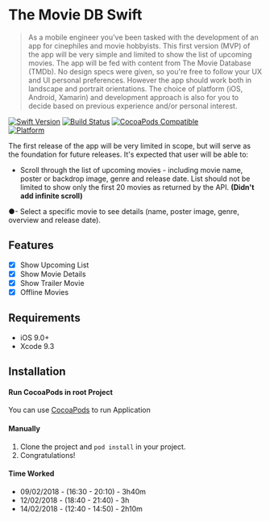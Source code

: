 # The Movie DB Swift
> As a mobile engineer you've been tasked with the development of an app for cinephiles and movie hobbyists. This first version (MVP) of the app will be very simple and limited to show the list of upcoming movies. The app will be fed with content from The Movie Database (TMDb). No design specs were given, so you're free to follow your UX and UI personal preferences. However the app should work both in landscape and portrait orientations. The choice of platform (iOS, Android, Xamarin) and development approach is also for you to decide based on previous experience and/or personal interest.

[![Swift Version][swift-image]][swift-url]
[![Build Status][travis-image]][travis-url]
[![CocoaPods Compatible](https://img.shields.io/cocoapods/v/EZSwiftExtensions.svg)](https://img.shields.io/cocoapods/v/LFAlertController.svg)  
[![Platform](https://img.shields.io/cocoapods/p/LFAlertController.svg?style=flat)](http://cocoapods.org/pods/LFAlertController)

The first release of the app will be very limited in scope, but will serve as the foundation for future releases. It's expected that user will be able to:

- Scroll through the list of upcoming movies - including movie name, poster or backdrop image, genre and release date. List should not be limited to show only the first 20 movies as returned by the API. **(Didn't add infinite scroll)**

●- Select a specific movie to see details (name, poster image, genre, overview and release date).

## Features

- [x] Show Upcoming List
- [x] Show Movie Details
- [x] Show Trailer Movie
- [x] Offline Movies

## Requirements

- iOS 9.0+
- Xcode 9.3

## Installation

#### Run CocoaPods in root Project
You can use [CocoaPods](http://cocoapods.org/) to run Application
#### Manually
1. Clone the project and  ```pod install``` in your project.  
2. Congratulations!  

#### Time Worked
- 09/02/2018 - (16:30 - 20:10) - 3h40m
- 12/02/2018 - (18:40 - 21:40) - 3h
- 14/02/2018 - (12:40 - 14:50) - 2h10m


[swift-image]:https://img.shields.io/badge/swift-4.0-orange.svg
[swift-url]: https://swift.org/
[license-image]: https://img.shields.io/badge/License-MIT-blue.svg
[license-url]: LICENSE
[travis-image]: https://img.shields.io/travis/dbader/node-datadog-metrics/master.svg?style=flat-square
[travis-url]: https://travis-ci.org/dbader/node-datadog-metrics
[codebeat-image]: https://codebeat.co/badges/c19b47ea-2f9d-45df-8458-b2d952fe9dad
